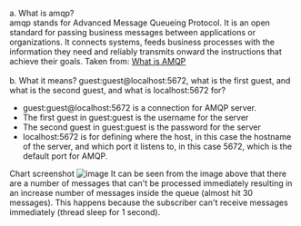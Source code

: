 a. What is amqp? <br>
amqp stands for Advanced Message Queueing Protocol. It is an open standard for passing business messages between applications or organizations. It connects systems, feeds business processes with the information they need and reliably transmits onward the instructions that achieve their goals. Taken from: [What is AMQP](https://www.amqp.org/about/what) <br>
<br>
b. What it means? guest:guest@localhost:5672, what is the first guest, and what is the second guest, and what is localhost:5672 for?

- guest:guest@localhost:5672 is a connection for AMQP server. <Br>
- The first guest in guest:guest is the username for the server <br>
- The second guest in guest:guest is the password for the server <Br>
- localhost:5672 is for defining where the host, in this case the hostname of the server, and which port it listens to, in this case 5672, which is the default port for AMQP.

Chart screenshot
![image](https://github.com/steven-fo/advprog-module8-subscriber/assets/119484321/88d6ac9e-d688-4909-bd23-36de24ac150a)
It can be seen from the image above that there are a number of messages that can't be processed immediately resulting in an increase number of messages inside the queue (almost hit 30 messages). This happens because the subscriber can't receive messages immediately (thread sleep for 1 second).
